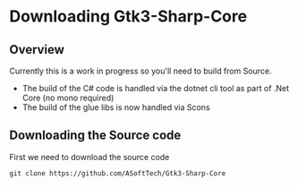 # Downloading Gtk3-Sharp-Core

## Overview

Currently this is a work in progress so you'll need to build from Source.

  * The build of the C# code is handled via the dotnet cli tool as part of .Net Core (no mono required)
  * The build of the glue libs is now handled via Scons

## Downloading the Source code

First we need to download the source code
```
git clone https://github.com/ASoftTech/Gtk3-Sharp-Core
```
